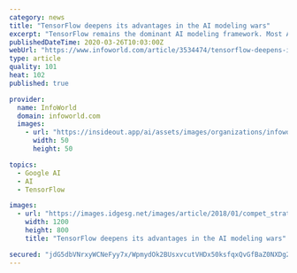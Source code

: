 ```yaml
---
category: news
title: "TensorFlow deepens its advantages in the AI modeling wars"
excerpt: "TensorFlow remains the dominant AI modeling framework. Most AI (artificial intelligence) developers continue to use it as their primary open source tool or alongside PyTorch, in which they develop most of their ML (machine learning), deep learning, and NLP (natural language processing) models. In the most recent O’Reilly survey on AI ..."
publishedDateTime: 2020-03-26T10:03:00Z
webUrl: "https://www.infoworld.com/article/3534474/tensorflow-deepens-its-advantages-in-the-ai-modeling-wars.html"
type: article
quality: 101
heat: 102
published: true

provider:
  name: InfoWorld
  domain: infoworld.com
  images:
    - url: "https://insideout.app/ai/assets/images/organizations/infoworld.com-50x50.jpg"
      width: 50
      height: 50

topics:
  - Google AI
  - AI
  - TensorFlow

images:
  - url: "https://images.idgesg.net/images/article/2018/01/compet_strategy_win_chess_advantage-100746028-large.3x2.jpg"
    width: 1200
    height: 800
    title: "TensorFlow deepens its advantages in the AI modeling wars"

secured: "jdG5dbVNrxyWCNeFyy7x/WpmydOk2BUsxvcutVHDx50ksfqxQvGfBaZ0NXDg2yQgCqp5NF1GEGRFhsXX+SbZSImxfS0XdLYBw1udRQFQe4b8FpU0rmKusiUAMMuQi3dG9B/AnOqSI0hajtKiMvZXfVps2+OjDn45q0G5pqM99CegY3G2LNjXHKWUPpdd/AE+nO+2NjOKuCRhpFWOhkZccv1teuYWc8Bpa2/IP0zOGB2H8ZVruZh/G771uUK11BdwPog6KcQaiE5PUwq9GAfkmhNrdG76JBv8rt0vnkKgkTzA0DPCWjZWt1nr0wZH87L8lju7q/VEHUX9G0/D9ZmjouHWEeJfw6bXym3hamBaaSTju1nHRl50fU/Jxn3F20lqPBQYBWUBegU2uQjWN6Q6nyfFtbEYu7672pjo9QybaVkh5QatupbXZ+mNS05GaZ6nYWWC2BgOwzapdcsbZC1dKGdSOyiLIZyMuUBd0okECx8=;+EDLyAtlCnjqqoORsWTHuw=="
---
```


